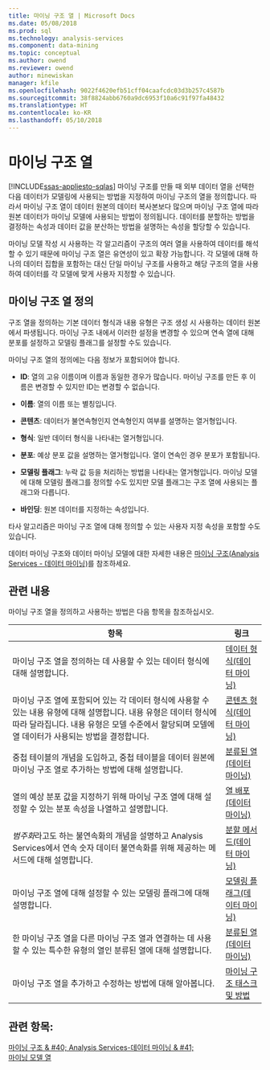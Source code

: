 ```yaml
---
title: 마이닝 구조 열 | Microsoft Docs
ms.date: 05/08/2018
ms.prod: sql
ms.technology: analysis-services
ms.component: data-mining
ms.topic: conceptual
ms.author: owend
ms.reviewer: owend
author: minewiskan
manager: kfile
ms.openlocfilehash: 9022f4620efb51cff04caafcdc03d3b257c4587b
ms.sourcegitcommit: 38f8824abb6760a9dc6953f10a6c91f97fa48432
ms.translationtype: HT
ms.contentlocale: ko-KR
ms.lasthandoff: 05/10/2018
---
```

# <a name="mining-structure-columns"></a>마이닝 구조 열
[!INCLUDE[ssas-appliesto-sqlas](../../includes/ssas-appliesto-sqlas.md)]
  마이닝 구조를 만들 때 외부 데이터 열을 선택한 다음 데이터가 모델링에 사용되는 방법을 지정하여 마이닝 구조의 열을 정의합니다. 따라서 마이닝 구조 열이 데이터 원본의 데이터 복사본보다 많으며 마이닝 구조 열에 따라 원본 데이터가 마이닝 모델에 사용되는 방법이 정의됩니다. 데이터를 분할하는 방법을 결정하는 속성과 데이터 값을 분산하는 방법을 설명하는 속성을 할당할 수 있습니다.  
  
 마이닝 모델 작성 시 사용하는 각 알고리즘이 구조의 여러 열을 사용하여 데이터를 해석할 수 있기 때문에 마이닝 구조 열은 유연성이 있고 확장 가능합니다. 각 모델에 대해 하나의 데이터 집합을 포함하는 대신 단일 마이닝 구조를 사용하고 해당 구조의 열을 사용하여 데이터를 각 모델에 맞게 사용자 지정할 수 있습니다.  
  
## <a name="defining-mining-structure-columns"></a>마이닝 구조 열 정의  
 구조 열을 정의하는 기본 데이터 형식과 내용 유형은 구조 생성 시 사용하는 데이터 원본에서 파생됩니다. 마이닝 구조 내에서 이러한 설정을 변경할 수 있으며 연속 열에 대해 분포를 설정하고 모델링 플래그를 설정할 수도 있습니다.  
  
 마이닝 구조 열의 정의에는 다음 정보가 포함되어야 합니다.  
  
-   **ID**: 열의 고유 이름이며 이름과 동일한 경우가 많습니다. 마이닝 구조를 만든 후 이름은 변경할 수 있지만 ID는 변경할 수 없습니다.  
  
-   **이름**: 열의 이름 또는 별칭입니다.  
  
-   **콘텐츠**: 데이터가 불연속형인지 연속형인지 여부를 설명하는 열거형입니다.  
  
-   **형식**: 일반 데이터 형식을 나타내는 열거형입니다.  
  
-   **분포**: 예상 분포 값을 설명하는 열거형입니다. 열이 연속인 경우 분포가 포함됩니다.  
  
-   **모델링 플래그**: 누락 값 등을 처리하는 방법을 나타내는 열거형입니다. 마이닝 모델에 대해 모델링 플래그를 정의할 수도 있지만 모델 플래그는 구조 열에 사용되는 플래그와 다릅니다.  
  
-   **바인딩**: 원본 데이터를 지정하는 속성입니다.  
  
 타사 알고리즘은 마이닝 구조 열에 대해 정의할 수 있는 사용자 지정 속성을 포함할 수도 있습니다.  
  
 데이터 마이닝 구조와 데이터 마이닝 모델에 대한 자세한 내용은 [마이닝 구조&#40;Analysis Services - 데이터 마이닝&#41;](../../analysis-services/data-mining/mining-structures-analysis-services-data-mining.md)를 참조하세요.  
  
## <a name="related-content"></a>관련 내용  
 마이닝 구조 열을 정의하고 사용하는 방법은 다음 항목을 참조하십시오.  
  
|항목|링크|  
|-----------|-----------|  
|마이닝 구조 열을 정의하는 데 사용할 수 있는 데이터 형식에 대해 설명합니다.|[데이터 형식&#40;데이터 마이닝&#41;](../../analysis-services/data-mining/data-types-data-mining.md)|  
|마이닝 구조 열에 포함되어 있는 각 데이터 형식에 사용할 수 있는 내용 유형에 대해 설명합니다. 내용 유형은 데이터 형식에 따라 달라집니다. 내용 유형은 모델 수준에서 할당되며 모델에 열 데이터가 사용되는 방법을 결정합니다.|[콘텐츠 형식&#40;데이터 마이닝&#41;](../../analysis-services/data-mining/content-types-data-mining.md)|  
|중첩 테이블의 개념을 도입하고, 중첩 테이블을 데이터 원본에 마이닝 구조 열로 추가하는 방법에 대해 설명합니다.|[분류된 열&#40;데이터 마이닝&#41;](../../analysis-services/data-mining/classified-columns-data-mining.md)|  
|열의 예상 분포 값을 지정하기 위해 마이닝 구조 열에 대해 설정할 수 있는 분포 속성을 나열하고 설명합니다.|[열 배포&#40;데이터 마이닝&#41;](../../analysis-services/data-mining/column-distributions-data-mining.md)|  
|*범주화*라고도 하는 불연속화의 개념을 설명하고 Analysis Services에서 연속 숫자 데이터 불연속화를 위해 제공하는 메서드에 대해 설명합니다.|[분할 메서드&#40;데이터 마이닝&#41;](../../analysis-services/data-mining/discretization-methods-data-mining.md)|  
|마이닝 구조 열에 대해 설정할 수 있는 모델링 플래그에 대해 설명합니다.|[모델링 플래그&#40;데이터 마이닝&#41;](../../analysis-services/data-mining/modeling-flags-data-mining.md)|  
|한 마이닝 구조 열을 다른 마이닝 구조 열과 연결하는 데 사용할 수 있는 특수한 유형의 열인 분류된 열에 대해 설명합니다.|[분류된 열&#40;데이터 마이닝&#41;](../../analysis-services/data-mining/classified-columns-data-mining.md)|  
|마이닝 구조 열을 추가하고 수정하는 방법에 대해 알아봅니다.|[마이닝 구조 태스크 및 방법](../../analysis-services/data-mining/mining-structure-tasks-and-how-tos.md)|  
  
## <a name="see-also"></a>관련 항목:  
 [마이닝 구조 & #40; Analysis Services-데이터 마이닝 & #41;](../../analysis-services/data-mining/mining-structures-analysis-services-data-mining.md)   
 [마이닝 모델 열](../../analysis-services/data-mining/mining-model-columns.md)  
  
  
